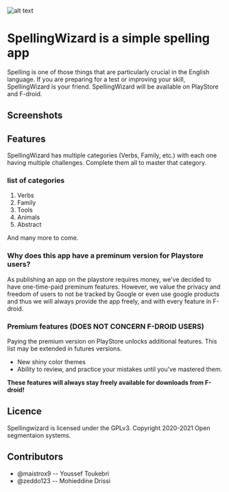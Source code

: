 ![alt text](https://github.com/open-segmentation-systems/spellingwizards/blob/master/screenshots/feature.jpeg?raw=true)

# SpellingWizard is a simple spelling app
Spelling is one of those things that are particularly crucial in the English language.
If you are preparing for a test or improving your skill, SpellingWizard is your friend.
SpellingWizard will be available on PlayStore and F-droid.

## Screenshots

## Features
SpellingWizard has multiple categories (Verbs, Family, etc.) with each one having multiple challenges. Complete them all to master that category.
### list of categories
1. Verbs
2. Family
3. Tools
4. Animals
5. Abstract

And many more to come.

### Why does this app have a preminum version for Playstore users?
As publishing an app on the playstore requires money, we've decided to have one-time-paid preminum features. However, we value the privacy and freedom of users to not be tracked by Google or even use google products and thus we will always provide the app freely, and with every feature in F-droid.

### Premium features (DOES NOT CONCERN F-DROID USERS)
Paying the premium version on PlayStore unlocks additional features. This list may be extended in futures versions.

* New shiny color themes
* Ability to review, and practice your mistakes until you've mastered them.

**These features will always stay freely available for downloads from F-droid!**

## Licence
Spellingwizard is licensed under the GPLv3. Copyright 2020-2021 Open segmentaion systems.

## Contributors
* @maistrox9 -- Youssef Toukebri
* @zeddo123 -- Mohieddine Drissi
